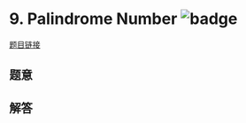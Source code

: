 # 9. Palindrome Number ![badge](https://img.shields.io/badge/-easy-green?style=flat-square)

[题目链接](https://leetcode.com/problems/palindrome-number)

## 题意

## 解答

